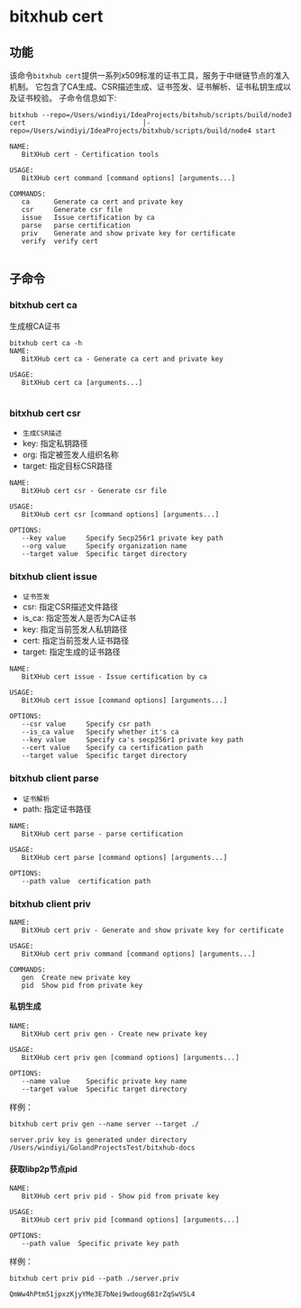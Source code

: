 
# bitxhub cert
## 功能

该命令`bitxhub cert`提供一系列x509标准的证书工具，服务于中继链节点的准入机制。
它包含了CA生成、CSR描述生成、证书签发、证书解析、证书私钥生成以及证书校验。
子命令信息如下:
```
bitxhub --repo=/Users/windiyi/IdeaProjects/bitxhub/scripts/build/node3 cert                             │-repo=/Users/windiyi/IdeaProjects/bitxhub/scripts/build/node4 start                               

NAME:
   BitXHub cert - Certification tools

USAGE:
   BitXHub cert command [command options] [arguments...]

COMMANDS:
   ca      Generate ca cert and private key
   csr     Generate csr file
   issue   Issue certification by ca
   parse   parse certification
   priv    Generate and show private key for certificate
   verify  verify cert
                   
```

## 子命令
### bitxhub cert ca
生成根CA证书
```bigquery
bitxhub cert ca -h
NAME:
   BitXHub cert ca - Generate ca cert and private key

USAGE:
   BitXHub cert ca [arguments...]


```
### bitxhub cert csr
- `生成CSR描述`
- key: 指定私钥路径
- org: 指定被签发人组织名称
- target: 指定目标CSR路径
```bigquery
NAME:
   BitXHub cert csr - Generate csr file

USAGE:
   BitXHub cert csr [command options] [arguments...]

OPTIONS:
   --key value     Specify Secp256r1 private key path
   --org value     Specify organization name
   --target value  Specific target directory

```

### bitxhub client issue
- `证书签发`
- csr: 指定CSR描述文件路径
- is_ca: 指定签发人是否为CA证书
- key: 指定当前签发人私钥路径
- cert: 指定当前签发人证书路径
- target: 指定生成的证书路径

```bigquery
NAME:
   BitXHub cert issue - Issue certification by ca

USAGE:
   BitXHub cert issue [command options] [arguments...]

OPTIONS:
   --csr value     Specify csr path
   --is_ca value   Specify whether it's ca
   --key value     Specify ca's secp256r1 private key path
   --cert value    Specify ca certification path
   --target value  Specific target directory

```
### bitxhub client parse
- `证书解析`
- path: 指定证书路径

```bigquery
NAME:
   BitXHub cert parse - parse certification

USAGE:
   BitXHub cert parse [command options] [arguments...]

OPTIONS:
   --path value  certification path
```

### bitxhub client priv

```bigquery
NAME:
   BitXHub cert priv - Generate and show private key for certificate

USAGE:
   BitXHub cert priv command [command options] [arguments...]

COMMANDS:
   gen  Create new private key
   pid  Show pid from private key

```
#### 私钥生成
```bigquery
NAME:
   BitXHub cert priv gen - Create new private key

USAGE:
   BitXHub cert priv gen [command options] [arguments...]

OPTIONS:
   --name value    Specific private key name
   --target value  Specific target directory
```
样例：
```bigquery
bitxhub cert priv gen --name server --target ./

server.priv key is generated under directory /Users/windiyi/GolandProjectsTest/bitxhub-docs
```
#### 获取libp2p节点pid
```bigquery
NAME:
   BitXHub cert priv pid - Show pid from private key

USAGE:
   BitXHub cert priv pid [command options] [arguments...]

OPTIONS:
   --path value  Specific private key path

```
样例：
```bigquery
bitxhub cert priv pid --path ./server.priv     

QmWw4hPtm51jpxzKjyYMe3E7bNei9wdoug6B1rZqSwVSL4

```